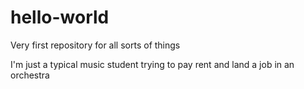 
# hello-world
Very first repository for all sorts of things

I'm just a typical music student trying to pay rent and land a job in an orchestra
